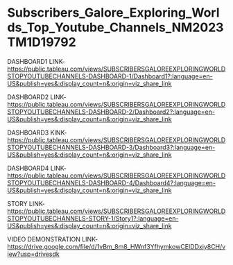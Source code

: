 # Subscribers_Galore_Exploring_Worlds_Top_Youtube_Channels_NM2023TM1D19792

DASHBOARD1 LINK-https://public.tableau.com/views/SUBSCRIBERSGALOREEXPLORINGWORLDSTOPYOUTUBECHANNELS-DASHBOARD-1/Dashboard1?:language=en-US&publish=yes&:display_count=n&:origin=viz_share_link

DASHBOARD2 LINK-https://public.tableau.com/views/SUBSCRIBERSGALOREEXPLORINGWORLDSTOPYOUTUBECHANNELS-DASHBOARD-2/Dashboard2?:language=en-US&publish=yes&:display_count=n&:origin=viz_share_link

DASHBOARD3 KINK-https://public.tableau.com/views/SUBSCRIBERSGALOREEXPLORINGWORLDSTOPYOUTUBECHANNELS-DASHBOARD-3/Dashboard3?:language=en-US&publish=yes&:display_count=n&:origin=viz_share_link

DASHBOARD4 LINK-https://public.tableau.com/views/SUBSCRIBERSGALOREEXPLORINGWORLDSTOPYOUTUBECHANNELS-DASHBOARD-4/Dashboard4?:language=en-US&publish=yes&:display_count=n&:origin=viz_share_link

STORY LINK-https://public.tableau.com/views/SUBSCRIBERSGALOREEXPLORINGWORLDSTOPYOUTUBECHANNELS-STORY-1/Story1?:language=en-US&publish=yes&:display_count=n&:origin=viz_share_link

VIDEO DEMONSTRATION LINK-https://drive.google.com/file/d/1vBm_8m8_HWnf3YfhymkowCEIDDxiy8CH/view?usp=drivesdk
